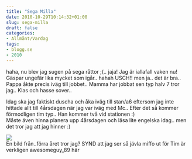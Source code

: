 ```yaml
---
title: "Sega Milla"
date: 2010-10-29T10:14:32+01:00
slug: sega-milla
draft: false
categories:
- Allmänt/Vardag
tags:
- blogg.se
- 2010
---
```

haha, nu blev jag sugen på sega råttor ;(.. jaja! Jag är iallafall vaken nu! Gäspar ungefär lika mycket som igår.. hahah USCH!! men ja.. det är bra.. Pappa åkte precis iväg till jobbet.. Mamma har jobbat sen typ halv 7 tror jag.. Klas och hasse sover..  
  
Idag ska jag faktiskt duscha och åka iväg till stan/a6 eftersom jag inte hittade allt till 4årsdagen när jag var iväg med Mc.. Efter det så kommer förmodligen tim typ.. Han kommer två vid stationen :)  
Måste även hinna planera upp 4årsdagen och läsa lite engelska idag.. men det tror jag att jag hinner :)  
  
![](/assets/images/blogg.se/dsc_0007_114426776.jpg)  
En bild från..förra året tror jag? SYND att jag ser så jävla miffo ut för Tim är verkligen awesomeguy\_89 här